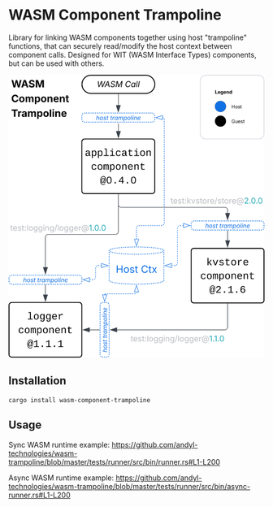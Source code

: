 WASM Component Trampoline
=========================

Library for linking WASM components together using host "trampoline" functions, that can securely read/modify the host
context between component calls. Designed for WIT (WASM Interface Types) components, but can be used with others.

![WASM Component Trampoline Example Diagram](/docs/images/example_diagram.svg)

## Installation

```shell
cargo install wasm-component-trampoline
```

## Usage

Sync WASM runtime example:
https://github.com/andyl-technologies/wasm-trampoline/blob/master/tests/runner/src/bin/runner.rs#L1-L200

Async WASM runtime example:
https://github.com/andyl-technologies/wasm-trampoline/blob/master/tests/runner/src/bin/async-runner.rs#L1-L200
